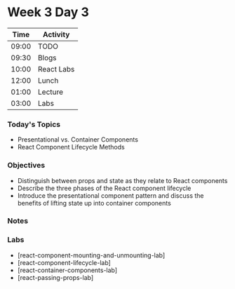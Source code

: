 # Week 3 Day 3

| Time | Activity |
| --- | --- |
09:00 | TODO
09:30 | Blogs
10:00 | React Labs
12:00 | Lunch
01:00 | Lecture
03:00 | Labs

### Today's Topics
+ Presentational vs. Container Components
+ React Component Lifecycle Methods

### Objectives

- Distinguish between props and state as they relate to React components
- Describe the three phases of the React component lifecycle
- Introduce the presentational component pattern and discuss the benefits of lifting state up into container components

### Notes


### Labs
- [react-component-mounting-and-unmounting-lab]
- [react-component-lifecycle-lab]
- [react-container-components-lab]
- [react-passing-props-lab]
